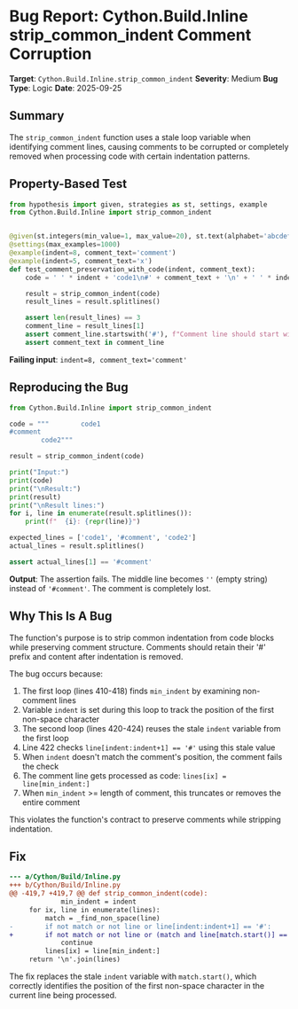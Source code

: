 # Bug Report: Cython.Build.Inline strip_common_indent Comment Corruption

**Target**: `Cython.Build.Inline.strip_common_indent`
**Severity**: Medium
**Bug Type**: Logic
**Date**: 2025-09-25

## Summary

The `strip_common_indent` function uses a stale loop variable when identifying comment lines, causing comments to be corrupted or completely removed when processing code with certain indentation patterns.

## Property-Based Test

```python
from hypothesis import given, strategies as st, settings, example
from Cython.Build.Inline import strip_common_indent


@given(st.integers(min_value=1, max_value=20), st.text(alphabet='abcdef', min_size=1, max_size=10))
@settings(max_examples=1000)
@example(indent=8, comment_text='comment')
@example(indent=5, comment_text='x')
def test_comment_preservation_with_code(indent, comment_text):
    code = ' ' * indent + 'code1\n#' + comment_text + '\n' + ' ' * indent + 'code2'

    result = strip_common_indent(code)
    result_lines = result.splitlines()

    assert len(result_lines) == 3
    comment_line = result_lines[1]
    assert comment_line.startswith('#'), f"Comment line should start with #, got: {repr(comment_line)}"
    assert comment_text in comment_line
```

**Failing input**: `indent=8, comment_text='comment'`

## Reproducing the Bug

```python
from Cython.Build.Inline import strip_common_indent

code = """        code1
#comment
        code2"""

result = strip_common_indent(code)

print("Input:")
print(code)
print("\nResult:")
print(result)
print("\nResult lines:")
for i, line in enumerate(result.splitlines()):
    print(f"  {i}: {repr(line)}")

expected_lines = ['code1', '#comment', 'code2']
actual_lines = result.splitlines()

assert actual_lines[1] == '#comment'
```

**Output**: The assertion fails. The middle line becomes `''` (empty string) instead of `'#comment'`. The comment is completely lost.

## Why This Is A Bug

The function's purpose is to strip common indentation from code blocks while preserving comment structure. Comments should retain their '#' prefix and content after indentation is removed.

The bug occurs because:
1. The first loop (lines 410-418) finds `min_indent` by examining non-comment lines
2. Variable `indent` is set during this loop to track the position of the first non-space character
3. The second loop (lines 420-424) reuses the stale `indent` variable from the first loop
4. Line 422 checks `line[indent:indent+1] == '#'` using this stale value
5. When `indent` doesn't match the comment's position, the comment fails the check
6. The comment line gets processed as code: `lines[ix] = line[min_indent:]`
7. When `min_indent` >= length of comment, this truncates or removes the entire comment

This violates the function's contract to preserve comments while stripping indentation.

## Fix

```diff
--- a/Cython/Build/Inline.py
+++ b/Cython/Build/Inline.py
@@ -419,7 +419,7 @@ def strip_common_indent(code):
             min_indent = indent
     for ix, line in enumerate(lines):
         match = _find_non_space(line)
-        if not match or not line or line[indent:indent+1] == '#':
+        if not match or not line or (match and line[match.start()] == '#'):
             continue
         lines[ix] = line[min_indent:]
     return '\n'.join(lines)
```

The fix replaces the stale `indent` variable with `match.start()`, which correctly identifies the position of the first non-space character in the current line being processed.
